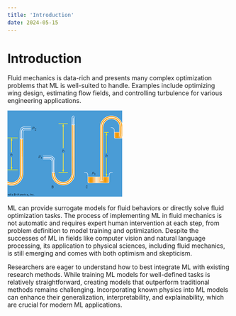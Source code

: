 ```yaml
---
title: 'Introduction'
date: 2024-05-15
---
```

Introduction
======
 Fluid mechanics is data-rich and presents many complex optimization problems that ML is well-suited to handle. Examples include optimizing wing design, estimating flow fields, and controlling turbulence for various engineering applications.

 ![Machine Learning Data](../assets/images/Untitled.png)

 
  ML can provide surrogate models for fluid behaviors or directly solve fluid optimization tasks.
  The process of implementing ML in fluid mechanics is not automatic and requires expert human intervention at each step, from problem definition to model training and optimization. Despite the successes of ML in fields like computer vision and natural language processing, its application to physical sciences, including fluid mechanics, is still emerging and comes with both optimism and skepticism. 

  Researchers are eager to understand how to best integrate ML with existing research methods. While training ML models for well-defined tasks is relatively straightforward, creating models that outperform traditional methods remains challenging. Incorporating known physics into ML models can enhance their generalization, interpretability, and explainability, which are crucial for modern ML applications.
